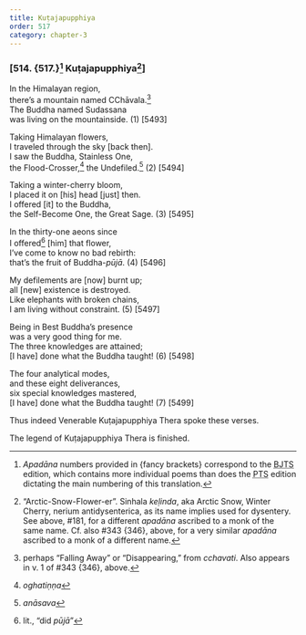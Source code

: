 ```yaml
---
title: Kuṭajapupphiya
order: 517
category: chapter-3
---
```


### \[514. {517.}[^1] Kuṭajapupphiya[^2]\]

In the Himalayan region,  
there’s a mountain named <span class="diacritics" data-state="on">C</span><span class="no-diacritics" data-state="off">Ch</span>āvala.[^3]  
The Buddha named Sudassana  
was living on the mountainside. (1) \[5493\]

Taking Himalayan flowers,  
I traveled through the sky \[back then\].  
I saw the Buddha, Stainless One,  
the Flood-Crosser,[^4] the Undefiled.[^5] (2) \[5494\]

Taking a winter-cherry bloom,  
I placed it on \[his\] head \[just\] then.  
I offered \[it\] to the Buddha,  
the Self-Become One, the Great Sage. (3) \[5495\]

In the thirty-one aeons since  
I offered[^6] \[him\] that flower,  
I’ve come to know no bad rebirth:  
that’s the fruit of Buddha-*pūjā*. (4) \[5496\]

My defilements are \[now\] burnt up;  
all \[new\] existence is destroyed.  
Like elephants with broken chains,  
I am living without constraint. (5) \[5497\]

Being in Best Buddha’s presence  
was a very good thing for me.  
The three knowledges are attained;  
\[I have\] done what the Buddha taught! (6) \[5498\]

The four analytical modes,  
and these eight deliverances,  
six special knowledges mastered,  
\[I have\] done what the Buddha taught! (7) \[5499\]

Thus indeed Venerable Kuṭajapupphiya Thera spoke these verses.

The legend of Kuṭajapupphiya Thera is finished.

[^1]: *Apadāna* numbers provided in {fancy brackets} correspond to the <abbr title="Buddha Jayanthi Tripitaka Series">BJTS</abbr> edition, which contains more individual poems than does the <abbr title="Pali Text Society">PTS</abbr> edition dictating the main numbering of this translation.

[^2]: “Arctic-Snow-Flower-er”. Sinhala *keḷinda*, aka Arctic Snow, Winter Cherry, nerium antidysenterica, as its name implies used for dysentery. See above, \#181, for a different *apadāna* ascribed to a monk of the same name. Cf. also \#343 {346}, above, for a very similar *apadāna* ascribed to a monk of a different name.

[^3]: perhaps “Falling Away” or “Disappearing,” from *<span class="diacritics" data-state="on">c</span><span class="no-diacritics" data-state="off">ch</span>avati*. Also appears in v. 1 of \#343 {346}, above.

[^4]: *oghatiṇṇa*

[^5]: *anāsava*

[^6]: lit., “did *pūjā*”
